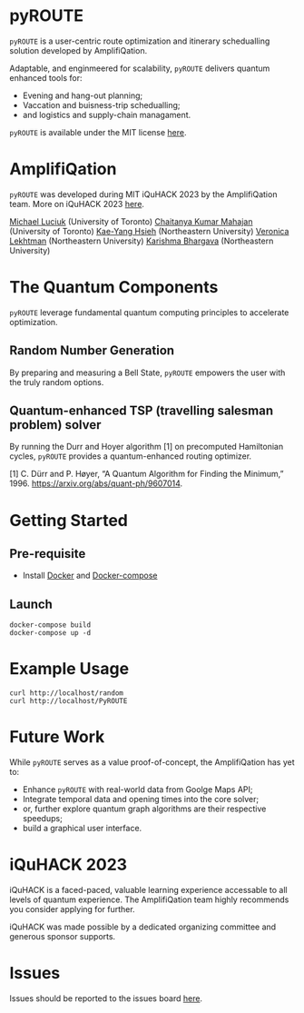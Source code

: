 # pyROUTE

```pyROUTE``` is a user-centric route optimization and itinerary schedualling solution developed by AmplifiQation.

Adaptable, and enginmeered for scalability, ```pyROUTE``` delivers quantum enhanced tools for:

- Evening and hang-out planning;
- Vaccation and buisness-trip schedualling;
- and logistics and supply-chain managament.

```pyROUTE``` is available under the MIT license [here](/LICENSE).

# AmplifiQation

```pyROUTE``` was developed during MIT iQuHACK 2023 by the AmplifiQation team. More on iQuHACK 2023 [here](https://www.iquise.mit.edu/iQuHACK/2023-01-27).

[Michael Luciuk](https://www.linkedin.com/in/michael-luciuk/) (University of Toronto)
[Chaitanya Kumar Mahajan](https://www.linkedin.com/in/chait27/) (University of Toronto)
[Kae-Yang Hsieh](https://www.linkedin.com/in/sunnyhsieh/) (Northeastern University)
[Veronica Lekhtman](https://www.linkedin.com/in/veronica-lekhtman-78a2a11b3/) (Northeastern University)
[Karishma Bhargava](https://www.linkedin.com/in/karishmabhargava-19142123a/) (Northeastern University)


# The Quantum Components

```pyROUTE``` leverage fundamental quantum computing principles to accelerate optimization.

## Random Number Generation

By preparing and measuring a Bell State, ```pyROUTE``` empowers the user with the truly random options.

## Quantum-enhanced TSP (travelling salesman problem) solver

By running the Durr and Hoyer algorithm [1] on precomputed Hamiltonian cycles, ```pyROUTE``` provides a quantum-enhanced routing optimizer.

[1] C. Dürr and P. Høyer, “A Quantum Algorithm for Finding the Minimum,” 1996. https://arxiv.org/abs/quant-ph/9607014.

# Getting Started

## Pre-requisite
* Install [Docker](https://docs.docker.com/get-docker/) and [Docker-compose](https://docs.docker.com/compose/install/)

## Launch

```
docker-compose build
docker-compose up -d
```

# Example Usage

```
curl http://localhost/random
curl http://localhost/PyROUTE
```

# Future Work

While ```pyROUTE``` serves as a value proof-of-concept, the AmplifiQation has yet to:

- Enhance ```pyROUTE``` with real-world data from Goolge Maps API;
- Integrate temporal data and opening times into the core solver;
- or, further explore quantum graph algorithms are their respective speedups;
- build a graphical user interface.


# iQuHACK 2023

iQuHACK is a faced-paced, valuable learning experience accessable to all levels of quantum experience. The AmplifiQation team highly recommends you consider applying for further.

iQuHACK was made possible by a dedicated organizing committee and generous sponsor supports.

# Issues

Issues should be reported to the issues board [here](https://github.com/armorsun/AmplifiQation/issues).
